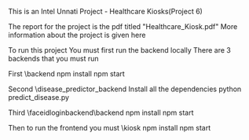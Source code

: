 This is an Intel Unnati Project - Healthcare Kiosks(Project 6)

The report for the project is the pdf titled "Healthcare_Kiosk.pdf"
More information about the project is given here

To run this project
You must first run the backend locally
There are 3 backends that you must run

First
\backend
npm install
npm start

Second
\disease_predictor_backend
Install all the dependencies
python predict_disease.py

Third
\faceidloginbackend\backend
npm install
npm start

Then to run the frontend you must
\kiosk
npm install
npm start



